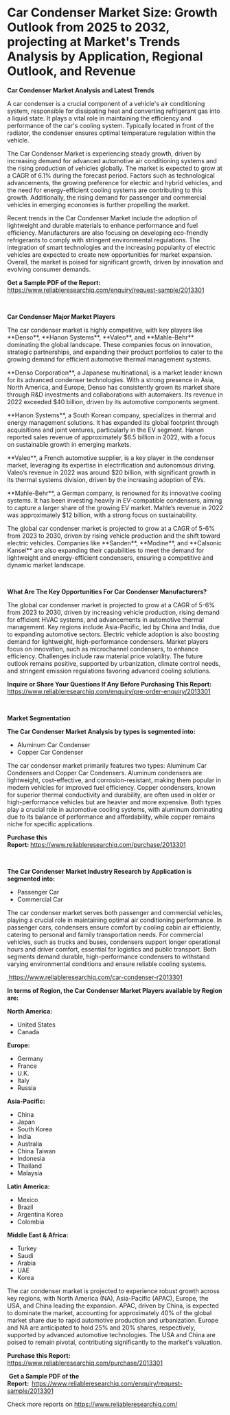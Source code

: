 <p><h1>Car Condenser Market Size: Growth Outlook from 2025 to 2032, projecting at Market's Trends Analysis by Application, Regional Outlook, and Revenue</h1></p><p><strong>Car Condenser Market Analysis and Latest Trends</strong></p>
<p><p>A car condenser is a crucial component of a vehicle's air conditioning system, responsible for dissipating heat and converting refrigerant gas into a liquid state. It plays a vital role in maintaining the efficiency and performance of the car's cooling system. Typically located in front of the radiator, the condenser ensures optimal temperature regulation within the vehicle.</p><p>The Car Condenser Market is experiencing steady growth, driven by increasing demand for advanced automotive air conditioning systems and the rising production of vehicles globally. The market is expected to grow at a CAGR of 6.1% during the forecast period. Factors such as technological advancements, the growing preference for electric and hybrid vehicles, and the need for energy-efficient cooling systems are contributing to this growth. Additionally, the rising demand for passenger and commercial vehicles in emerging economies is further propelling the market.</p><p>Recent trends in the Car Condenser Market include the adoption of lightweight and durable materials to enhance performance and fuel efficiency. Manufacturers are also focusing on developing eco-friendly refrigerants to comply with stringent environmental regulations. The integration of smart technologies and the increasing popularity of electric vehicles are expected to create new opportunities for market expansion. Overall, the market is poised for significant growth, driven by innovation and evolving consumer demands.</p></p>
<p><strong>Get a Sample PDF of the Report:&nbsp;</strong> <a href="https://www.reliableresearchiq.com/enquiry/request-sample/2013301?utm_campaign=1144&utm_medium=2&utm_source=Github&utm_content=ia&utm_term=22012025&utm_id=car-condenser">https://www.reliableresearchiq.com/enquiry/request-sample/2013301</a></p>
<p>&nbsp;</p>
<p><strong>Car Condenser Major Market Players</strong></p>
<p><p>The car condenser market is highly competitive, with key players like **Denso**, **Hanon Systems**, **Valeo**, and **Mahle-Behr** dominating the global landscape. These companies focus on innovation, strategic partnerships, and expanding their product portfolios to cater to the growing demand for efficient automotive thermal management systems.</p><p>**Denso Corporation**, a Japanese multinational, is a market leader known for its advanced condenser technologies. With a strong presence in Asia, North America, and Europe, Denso has consistently grown its market share through R&D investments and collaborations with automakers. Its revenue in 2022 exceeded $40 billion, driven by its automotive components segment.</p><p>**Hanon Systems**, a South Korean company, specializes in thermal and energy management solutions. It has expanded its global footprint through acquisitions and joint ventures, particularly in the EV segment. Hanon reported sales revenue of approximately $6.5 billion in 2022, with a focus on sustainable growth in emerging markets.</p><p>**Valeo**, a French automotive supplier, is a key player in the condenser market, leveraging its expertise in electrification and autonomous driving. Valeo’s revenue in 2022 was around $20 billion, with significant growth in its thermal systems division, driven by the increasing adoption of EVs.</p><p>**Mahle-Behr**, a German company, is renowned for its innovative cooling systems. It has been investing heavily in EV-compatible condensers, aiming to capture a larger share of the growing EV market. Mahle’s revenue in 2022 was approximately $12 billion, with a strong focus on sustainability.</p><p>The global car condenser market is projected to grow at a CAGR of 5-6% from 2023 to 2030, driven by rising vehicle production and the shift toward electric vehicles. Companies like **Sanden**, **Modine**, and **Calsonic Kansei** are also expanding their capabilities to meet the demand for lightweight and energy-efficient condensers, ensuring a competitive and dynamic market landscape.</p></p>
<p>&nbsp;</p>
<p><strong>What Are The Key Opportunities For Car Condenser Manufacturers?</strong></p>
<p><p>The global car condenser market is projected to grow at a CAGR of 5-6% from 2023 to 2030, driven by increasing vehicle production, rising demand for efficient HVAC systems, and advancements in automotive thermal management. Key regions include Asia-Pacific, led by China and India, due to expanding automotive sectors. Electric vehicle adoption is also boosting demand for lightweight, high-performance condensers. Market players focus on innovation, such as microchannel condensers, to enhance efficiency. Challenges include raw material price volatility. The future outlook remains positive, supported by urbanization, climate control needs, and stringent emission regulations favoring advanced cooling solutions.</p></p>
<p><strong>Inquire or Share Your Questions If Any Before Purchasing This Report:</strong> <a href="https://www.reliableresearchiq.com/enquiry/pre-order-enquiry/2013301?utm_campaign=1144&utm_medium=2&utm_source=Github&utm_content=ia&utm_term=22012025&utm_id=car-condenser">https://www.reliableresearchiq.com/enquiry/pre-order-enquiry/2013301</a></p>
<p>&nbsp;</p>
<p><strong>Market Segmentation</strong></p>
<p><strong>The Car Condenser Market Analysis by types is segmented into:</strong></p>
<p><ul><li>Aluminum Car Condenser</li><li>Copper Car Condenser</li></ul></p>
<p><p>The car condenser market primarily features two types: Aluminum Car Condensers and Copper Car Condensers. Aluminum condensers are lightweight, cost-effective, and corrosion-resistant, making them popular in modern vehicles for improved fuel efficiency. Copper condensers, known for superior thermal conductivity and durability, are often used in older or high-performance vehicles but are heavier and more expensive. Both types play a crucial role in automotive cooling systems, with aluminum dominating due to its balance of performance and affordability, while copper remains niche for specific applications.</p></p>
<p><strong>Purchase this Report:&nbsp;</strong><a href="https://www.reliableresearchiq.com/purchase/2013301?utm_campaign=1144&utm_medium=2&utm_source=Github&utm_content=ia&utm_term=22012025&utm_id=car-condenser">https://www.reliableresearchiq.com/purchase/2013301</a></p>
<p>&nbsp;</p>
<p><strong>The Car Condenser Market Industry Research by Application is segmented into:</strong></p>
<p><ul><li>Passenger Car</li><li>Commercial Car</li></ul></p>
<p><p>The car condenser market serves both passenger and commercial vehicles, playing a crucial role in maintaining optimal air conditioning performance. In passenger cars, condensers ensure comfort by cooling cabin air efficiently, catering to personal and family transportation needs. For commercial vehicles, such as trucks and buses, condensers support longer operational hours and driver comfort, essential for logistics and public transport. Both segments demand durable, high-performance condensers to withstand varying environmental conditions and ensure reliable cooling systems.</p></p>
<p><a href="https://www.reliableresearchiq.com/car-condenser-r2013301?utm_campaign=1144&utm_medium=2&utm_source=Github&utm_content=ia&utm_term=22012025&utm_id=car-condenser">&nbsp;https://www.reliableresearchiq.com/car-condenser-r2013301</a></p>
<p><strong>In terms of Region, the Car Condenser Market Players available by Region are:</strong></p>
<p>
    <p> <strong> North America: </strong>
        <ul>
            <li>United States</li>
            <li>Canada</li>
        </ul>
        </p> 
    <p> <strong> Europe: </strong>
        <ul>
            <li>Germany</li>
            <li>France</li>
            <li>U.K.</li>
            <li>Italy</li>
            <li>Russia</li>
        </ul>
        </p> 
    <p> <strong> Asia-Pacific: </strong>
        <ul>
            <li>China</li>
            <li>Japan</li>
            <li>South Korea</li>
            <li>India</li>
            <li>Australia</li>
            <li>China Taiwan</li>
            <li>Indonesia</li>
            <li>Thailand</li>
            <li>Malaysia</li>
        </ul>
        </p> 
    <p> <strong> Latin America: </strong>
        <ul>
            <li>Mexico</li>
            <li>Brazil</li>
            <li>Argentina Korea</li>
            <li>Colombia</li>
        </ul>
        </p> 
    <p> <strong> Middle East & Africa: </strong>
        <ul>
            <li>Turkey</li>
            <li>Saudi</li>
            <li>Arabia</li>
            <li>UAE</li>
            <li>Korea</li>
        </ul>
    </p>
    </p>
<p><p>The car condenser market is projected to experience robust growth across key regions, with North America (NA), Asia-Pacific (APAC), Europe, the USA, and China leading the expansion. APAC, driven by China, is expected to dominate the market, accounting for approximately 40% of the global market share due to rapid automotive production and urbanization. Europe and NA are anticipated to hold 25% and 20% shares, respectively, supported by advanced automotive technologies. The USA and China are poised to remain pivotal, contributing significantly to the market's valuation.</p></p>
<p><strong>Purchase this Report: </strong><a href="https://www.reliableresearchiq.com/purchase/2013301?utm_campaign=1144&utm_medium=2&utm_source=Github&utm_content=ia&utm_term=22012025&utm_id=car-condenser">https://www.reliableresearchiq.com/purchase/2013301</a></p>
<p>&nbsp;<strong>Get a Sample PDF of the Report:&nbsp;&nbsp;</strong><a href="https://www.reliableresearchiq.com/enquiry/request-sample/2013301?utm_campaign=1144&utm_medium=2&utm_source=Github&utm_content=ia&utm_term=22012025&utm_id=car-condenser">https://www.reliableresearchiq.com/enquiry/request-sample/2013301</a></p>
<p><strong></strong></p>
<p>Check more reports on <a href="https://www.reliableresearchiq.com/?utm_campaign=1144&utm_medium=2&utm_source=Github&utm_content=ia&utm_term=22012025&utm_id=car-condenser">https://www.reliableresearchiq.com/</a></p>
